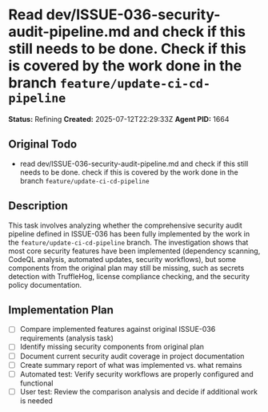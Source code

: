 # Read dev/ISSUE-036-security-audit-pipeline.md and check if this still needs to be done. Check if this is covered by the work done in the branch `feature/update-ci-cd-pipeline`

**Status:** Refining
**Created:** 2025-07-12T22:29:33Z
**Agent PID:** 1664

## Original Todo

- read dev/ISSUE-036-security-audit-pipeline.md and check if this still needs to be done. check if this is covered by the work done in the branch `feature/update-ci-cd-pipeline`

## Description

This task involves analyzing whether the comprehensive security audit pipeline defined in ISSUE-036 has been fully implemented by the work in the `feature/update-ci-cd-pipeline` branch. The investigation shows that most core security features have been implemented (dependency scanning, CodeQL analysis, automated updates, security workflows), but some components from the original plan may still be missing, such as secrets detection with TruffleHog, license compliance checking, and the security policy documentation.

## Implementation Plan

- [ ] Compare implemented features against original ISSUE-036 requirements (analysis task)
- [ ] Identify missing security components from original plan
- [ ] Document current security audit coverage in project documentation  
- [ ] Create summary report of what was implemented vs. what remains
- [ ] Automated test: Verify security workflows are properly configured and functional
- [ ] User test: Review the comparison analysis and decide if additional work is needed